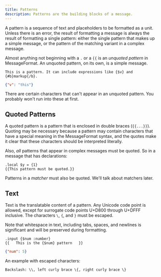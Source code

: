 ```yaml
---
title: Patterns
description: Patterns are the building blocks of a message.
---
```


A pattern is a sequence of text and placeholders to be formatted as a unit. Unless there is an error, the result of formatting a message is always the result of formatting a single pattern: either the single pattern that makes up a simple message, or the pattern of the matching variant in a complex message.

Almost anything not beginning with a `.` or a `{{` is an _unquoted pattern_ in MessageFormat. An unquoted pattern, on its own, is a simple message.

<mf2-interactive>

```mf2
This is a pattern. It can include expressions like {$v} and {#b}markup{/b}.
```

```json
{"v": "this"}
```

</mf2-interactive>

There are certain characters that can't appear in an unquoted pattern. You probably won't run into these at first.

## Quoted Patterns

A quoted pattern is a pattern that is enclosed in double braces (`{{...}}`). Quoting may be necessary because a pattern may contain characters that have a special meaning in the MessageFormat syntax, and the quotes make it clear that these characters should be interpreted literally.

Also, *all* patterns that appear in complex messages must be quoted. So in a message that has declarations:

<mf2-interactive>

```mf2
.local $y = {1}
{{This pattern must be quoted.}}
```

</mf2-interactive>

Patterns in a _matcher_ must also be quoted. We'll talk about matchers later.

## Text

Text is the translatable content of a pattern. Any Unicode code point is allowed, except for surrogate code points U+D800 through U+DFFF inclusive. The characters `\`, `{`, and `}` must be escaped.

Note that whitespace in text, including tabs, spaces, and newlines is significant and will be preserved during formatting.

<mf2-interactive>

```mf2
.input {$num :number}
{{   This is the {$num} pattern   }}
```

```json
{"num": 5}
```

</mf2-interactive>

An example with escaped characters:

<mf2-interactive>

```mf2
Backslash: \\, left curly brace \{, right curly brace \}
```

</mf2-interactive>